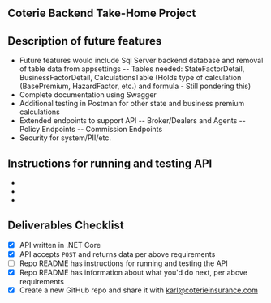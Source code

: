 ## Coterie Backend Take-Home Project

## Description of future features
- Future features would include Sql Server backend database and removal of table data from appsettings
  -- Tables needed: StateFactorDetail, BusinessFactorDetail, CalculationsTable (Holds type of calculation (BasePremium, HazardFactor, etc.) and formula - Still pondering this)
- Complete documentation using Swagger
- Additional testing in Postman for other state and business premium calculations
- Extended endpoints to support API
  -- Broker/Dealers and Agents
  -- Policy Endpoints
  -- Commission Endpoints
- Security for system/PII/etc. 

## Instructions for running and testing API
- 
-
-

## Deliverables Checklist
- [X] API written in .NET Core
- [X] API accepts `POST` and returns data per above requirements
- [ ] Repo README has instructions for running and testing the API
- [X] Repo README has information about what you'd do next, per above requirements
- [X] Create a new GitHub repo and share it with karl@coterieinsurance.com
